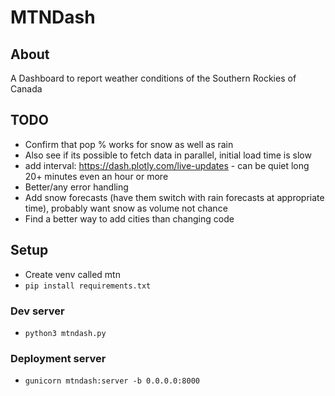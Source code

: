 # MTNDash

## About
A Dashboard to report weather conditions of the Southern Rockies of Canada

## TODO
- Confirm that pop % works for snow as well as rain
- Also see if its possible to fetch data in parallel, initial load time is slow
- add interval: https://dash.plotly.com/live-updates - can be quiet long 20+ minutes even an hour or more
- Better/any error handling
- Add snow forecasts (have them switch with rain forecasts at appropriate time), probably want snow as volume not chance
- Find a better way to add cities than changing code

## Setup
- Create venv called mtn
- `pip install requirements.txt`

### Dev server
- `python3 mtndash.py`
### Deployment server
- `gunicorn mtndash:server -b 0.0.0.0:8000`